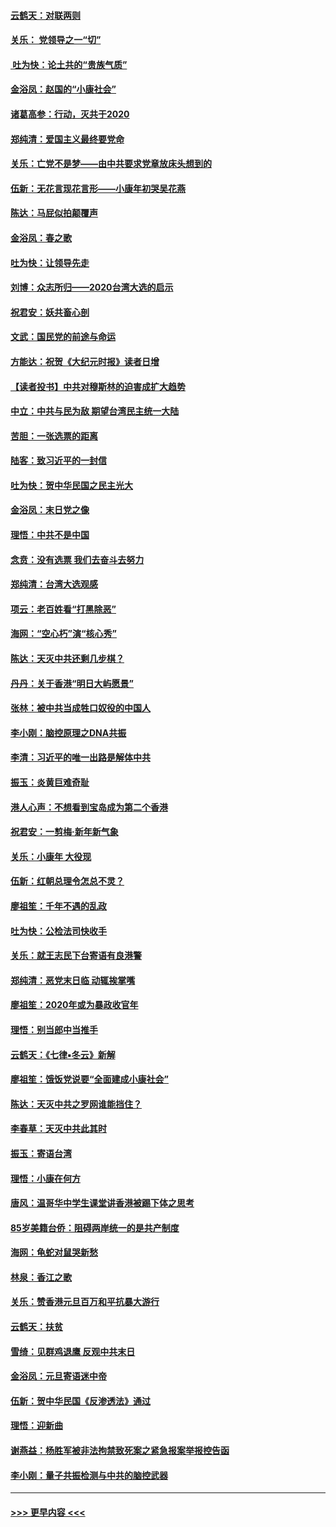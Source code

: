#### [云鹤天：对联两则](../pages/nsc993/n11805957.md?t=01201333) 
#### [关乐： 党领导之一“切”](../pages/nsc993/n11804505.md?t=01201333) 
#### [ 吐为快：论土共的“贵族气质”](../pages/nsc993/n11804490.md?t=01201333) 
#### [金浴凤：赵国的“小康社会”](../pages/nsc993/n11804452.md?t=01201333) 
#### [诸葛高参：行动，灭共于2020](../pages/nsc993/n11804120.md?t=01201333) 
#### [郑纯清：爱国主义最终要党命](../pages/nsc993/n11802197.md?t=01201333) 
#### [关乐：亡党不是梦——由中共要求党章放床头想到的](../pages/nsc993/n11802156.md?t=01201333) 
#### [伍新：无花言现花言形——小康年初哭吴花燕](../pages/nsc993/n11800044.md?t=01201333) 
#### [陈达：马屁似拍颠覆声](../pages/nsc993/n11800010.md?t=01201333) 
#### [金浴凤：春之歌](../pages/nsc993/n11797687.md?t=01201333) 
#### [吐为快：让领导先走](../pages/nsc993/n11797512.md?t=01201333) 
#### [刘博：众志所归——2020台湾大选的启示](../pages/nsc993/n11796878.md?t=01201333) 
#### [祝君安：妖共畜心剖](../pages/nsc993/n11794273.md?t=01201333) 
#### [文武：国民党的前途与命运](../pages/nsc993/n11794198.md?t=01201333) 
#### [方能达：祝贺《大纪元时报》读者日增](../pages/nsc993/n11793807.md?t=01201333) 
#### [【读者投书】中共对穆斯林的迫害成扩大趋势](../pages/nsc993/n11791371.md?t=01201333) 
#### [中立：中共与民为敌 期望台湾民主统一大陆](../pages/nsc993/n11790392.md?t=01201333) 
#### [苦胆：一张选票的距离](../pages/nsc993/n11788914.md?t=01201333) 
#### [陆客：致习近平的一封信](../pages/nsc993/n11788867.md?t=01201333) 
#### [吐为快：贺中华民国之民主光大](../pages/nsc993/n11788618.md?t=01201333) 
#### [金浴凤：末日党之像](../pages/nsc993/n11787475.md?t=01201333) 
#### [理悟：中共不是中国](../pages/nsc993/n11787463.md?t=01201333) 
#### [念贲：没有选票  我们去奋斗去努力](../pages/nsc993/n11787398.md?t=01201333) 
#### [郑纯清：台湾大选观感](../pages/nsc993/n11786210.md?t=01201333) 
#### [项云：老百姓看“打黑除恶”](../pages/nsc993/n11785398.md?t=01201333) 
#### [海网：“空心朽”演“核心秀”](../pages/nsc993/n11783874.md?t=01201333) 
#### [陈达：天灭中共还剩几步棋？](../pages/nsc993/n11783719.md?t=01201333) 
#### [丹丹：关于香港“明日大屿愿景”](../pages/nsc993/n11783273.md?t=01201333) 
#### [张林：被中共当成牲口奴役的中国人](../pages/nsc993/n11782397.md?t=01201333) 
#### [李小刚：脑控原理之DNA共振](../pages/nsc993/n11780962.md?t=01201333) 
#### [李清：习近平的唯一出路是解体中共](../pages/nsc993/n11780866.md?t=01201333) 
#### [振玉：炎黄巨难奇耻](../pages/nsc993/n11779632.md?t=01201333) 
#### [港人心声：不想看到宝岛成为第二个香港](../pages/nsc993/n11778817.md?t=01201333) 
#### [祝君安：一剪梅‧新年新气象](../pages/nsc993/n11776340.md?t=01201333) 
#### [关乐：小康年 大役现](../pages/nsc993/n11774213.md?t=01201333) 
#### [伍新：红朝总理令怎总不灵？](../pages/nsc993/n11770813.md?t=01201333) 
#### [廖祖笙：千年不遇的乱政](../pages/nsc993/n11770373.md?t=01201333) 
#### [吐为快：公检法司快收手](../pages/nsc993/n11770359.md?t=01201333) 
#### [关乐：就王志民下台寄语有良港警](../pages/nsc993/n11769903.md?t=01201333) 
#### [郑纯清：恶党末日临 动辄挨掌嘴](../pages/nsc993/n11769356.md?t=01201333) 
#### [廖祖笙：2020年或为暴政收官年](../pages/nsc993/n11768216.md?t=01201333) 
#### [理悟：别当郎中当推手](../pages/nsc993/n11768243.md?t=01201333) 
#### [云鹤天：《七律▪冬云》新解](../pages/nsc993/n11768204.md?t=01201333) 
#### [廖祖笙：饿饭党说要“全面建成小康社会”](../pages/nsc993/n11767482.md?t=01201333) 
#### [陈达：天灭中共之罗网谁能挡住？](../pages/nsc993/n11767465.md?t=01201333) 
#### [李春草：天灭中共此其时](../pages/nsc993/n11767452.md?t=01201333) 
#### [振玉：寄语台湾](../pages/nsc993/n11767432.md?t=01201333) 
#### [理悟：小康在何方](../pages/nsc993/n11767394.md?t=01201333) 
#### [唐风：温哥华中学生课堂讲香港被踢下体之思考](../pages/nsc993/n11766848.md?t=01201333) 
#### [85岁美籍台侨：阻碍两岸统一的是共产制度](../pages/nsc993/n11765043.md?t=01201333) 
#### [海网：龟蛇对鼠哭新愁](../pages/nsc993/n11764895.md?t=01201333) 
#### [林泉：香江之歌](../pages/nsc993/n11764415.md?t=01201333) 
#### [关乐：赞香港元旦百万和平抗暴大游行](../pages/nsc993/n11764382.md?t=01201333) 
#### [云鹤天：扶贫](../pages/nsc993/n11764245.md?t=01201333) 
#### [雪绮：见群鸡退鹰  反观中共末日](../pages/nsc993/n11762112.md?t=01201333) 
#### [金浴凤：元旦寄语迷中帝](../pages/nsc993/n11761788.md?t=01201333) 
#### [伍新：贺中华民国《反渗透法》通过](../pages/nsc993/n11761994.md?t=01201333) 
#### [理悟：迎新曲](../pages/nsc993/n11761152.md?t=01201333) 
#### [谢燕益：杨胜军被非法拘禁致死案之紧急报案举报控告函](../pages/nsc993/n11756134.md?t=01201333) 
#### [李小刚：量子共振检测与中共的脑控武器](../pages/nsc993/n11754518.md?t=01201333) 

----
#### [ >>> 更早内容 <<< ](../indexes/nsc993-earlier.md)
